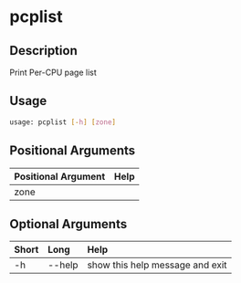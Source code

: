 <!-- THIS PART OF THIS FILE IS AUTOGENERATED. DO NOT MODIFY IT. See scripts/generate_docs.sh -->




# pcplist

## Description


Print Per-CPU page list
## Usage


```bash
usage: pcplist [-h] [zone]

```
## Positional Arguments

|Positional Argument|Help|
| :--- | :--- |
|zone||

## Optional Arguments

|Short|Long|Help|
| :--- | :--- | :--- |
|-h|--help|show this help message and exit|

<!-- END OF AUTOGENERATED PART. Do not modify this line or the line below, they mark the end of the auto-generated part of the file. If you want to extend the documentation in a way which cannot easily be done by adding to the command help description, write below the following line. -->
<!-- ------------\>8---- ----\>8---- ----\>8------------ -->
